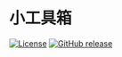 # 小工具箱
[![License](https://img.shields.io/github/license/lishuyu69/toolbox?logo=Apache)](https://github.com/lishuyu69/toolbox/blob/master/LICENSE)
[![GitHub release](https://img.shields.io/github/v/release/lishuyu69/toolbox?include_prereleases)](https://github.com/lishuyu69/toolbox/releases)
<!--[![downloads](https://img.shields.io/jsdelivr/gh/hm/lishuyu69/toolbox?label=downloads&logo=jsDelivr)](https://github.com/lishuyu69/toolbox/tree/download)-->
